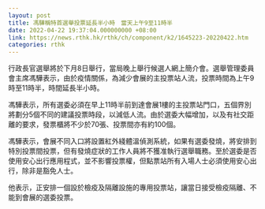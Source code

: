 ```yaml
---
layout: post
title: 馮驊稱特首選舉投票延長半小時　當天上午9至11時半
date: 2022-04-22 19:37:04.000000000 +08:00
link: https://news.rthk.hk/rthk/ch/component/k2/1645223-20220422.htm
categories: rthk
---
```


行政長官選舉將於下月8日舉行，當局晚上舉行候選人網上簡介會。選舉管理委員會主席馮驊表示，由於疫情關係，為減少會展的主投票站人流，投票時間為上午9時至11時半，時間延長半小時。

馮驊表示，所有選委必須在早上11時半前到達會展1樓的主投票站門口，五個界別將劃分5個不同的建議投票時段，以減低人流。由於選委大幅增加，以及有社交距離的要求，發票櫃將不少於70張、投票間亦有約100個。

馮驊表示，會展不同入口將設置紅外綫體溫偵測系統，如果有選委發燒，將安排到特別投票間投票，但有發燒症狀的工作人員將不獲准執行選舉職務。至於選委是否使用安心出行應用程式，並不影響投票權，但點票站所有入場人士必須使用安心出行，除非是豁免人士。

他表示，正安排一個設於檢疫及隔離設施的專用投票站，讓當日接受檢疫隔離、不能到會展的選委投票。
